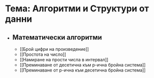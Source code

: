 # Тема: Алгоритми и Структури от данни 
- ## Математически алгоритми
	- [[Брой цифри на произведение]]
	- [[Простота на число]] 
	- [[Намиране на прости числа в интервал]]
	- [[Преминаване от десетична към p-ична бройна система]]
	- [[Преминаване от p-ична към десетична бройна система]]